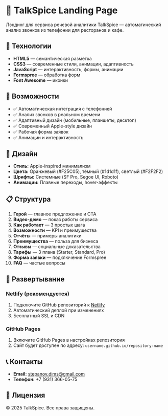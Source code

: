 # 🎯 TalkSpice Landing Page

Лэндинг для сервиса речевой аналитики TalkSpice — автоматический анализ звонков из телефонии для ресторанов и кафе.

## 🚀 Технологии

- **HTML5** — семантическая разметка
- **CSS3** — современные стили, анимации, адаптивность
- **JavaScript** — интерактивность, формы, анимации
- **Formspree** — обработка форм
- **Font Awesome** — иконки

## 📱 Возможности

- ✅ Автоматическая интеграция с телефонией
- ✅ Анализ звонков в реальном времени
- ✅ Адаптивный дизайн (мобильные, планшеты, десктоп)
- ✅ Современный Apple-style дизайн
- ✅ Рабочая форма заявок
- ✅ Анимации и интерактивность

## 🎨 Дизайн

- **Стиль:** Apple-inspired минимализм
- **Цвета:** Оранжевый (#F25C05), тёмный (#1d1d1f), светлый (#F2F2F2)
- **Шрифты:** Системные (SF Pro, Segoe UI, Roboto)
- **Анимации:** Плавные переходы, hover-эффекты

## 📋 Структура

1. **Герой** — главное предложение и CTA
2. **Видео-демо** — показ работы сервиса
3. **Как работает** — 3 простых шага
4. **Возможности** — KPI и преимущества
5. **Отчёты** — примеры аналитики
6. **Преимущества** — польза для бизнеса
7. **Отзывы** — социальные доказательства
8. **Тарифы** — 3 плана (Starter, Standard, Pro)
9. **Форма заявки** — подключение Formspree
10. **FAQ** — частые вопросы

## 🚀 Развертывание

### Netlify (рекомендуется)
1. Подключите GitHub репозиторий к [Netlify](https://app.netlify.com/start)
2. Автоматический деплой при изменениях
3. Бесплатный SSL и CDN

### GitHub Pages
1. Включите GitHub Pages в настройках репозитория
2. Сайт будет доступен по адресу: `username.github.io/repository-name`

## 📞 Контакты

- **Email:** stepanov.dims@gmail.com
- **Телефон:** +7 (931) 366-05-75

## 📄 Лицензия

© 2025 TalkSpice. Все права защищены. 